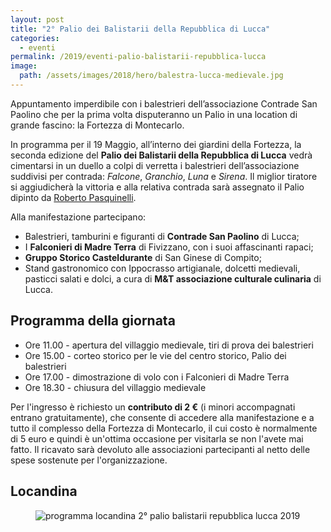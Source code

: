 ```yaml
---
layout: post
title: "2° Palio dei Balistarii della Repubblica di Lucca"
categories:
  - eventi
permalink: /2019/eventi-palio-balistarii-repubblica-lucca
image:
  path: /assets/images/2018/hero/balestra-lucca-medievale.jpg
---
```


Appuntamento imperdibile con i balestrieri dell’associazione Contrade San
Paolino che per la prima volta disputeranno un Palio in una location di grande
fascino: la Fortezza di Montecarlo.

<!-- more -->

In programma per il 19 Maggio, all’interno dei giardini della Fortezza, la seconda edizione del **Palio dei Balistarii della Repubblica di Lucca** vedrà cimentarsi in un duello a colpi di verretta i balestrieri dell’associazione suddivisi per contrada: *Falcone*, *Granchio*, *Luna* e *Sirena*. Il miglior tiratore si aggiudicherà la vittoria e alla relativa contrada sarà assegnato il Palio dipinto da [Roberto Pasquinelli](/2019/roberto-pasquinelli-autore-palio-repubblica-lucca).

Alla manifestazione partecipano:

* Balestrieri, tamburini e figuranti di **Contrade San Paolino** di Lucca;
* I **Falconieri di Madre Terra** di Fivizzano, con i suoi affascinanti rapaci;
* **Gruppo Storico Casteldurante** di San Ginese di Compito;
* Stand gastronomico con Ippocrasso artigianale, dolcetti medievali, pasticci salati e dolci, a cura di **M&T associazione culturale culinaria** di Lucca.

## Programma della giornata

* Ore 11.00 - apertura del villaggio medievale, tiri di prova dei balestrieri
* Ore 15.00 - corteo storico per le vie del centro storico, Palio dei balestrieri
* Ore 17.00 - dimostrazione di volo con i Falconieri di Madre Terra
* Ore 18.30 - chiusura del villaggio medievale

Per l'ingresso è richiesto un **contributo  di 2 €** (i minori accompagnati
entrano gratuitamente), che consente di accedere alla manifestazione e a tutto
il complesso della Fortezza di Montecarlo, il cui costo è normalmente di 5 euro
e quindi è un'ottima occasione per visitarla se non l'avete mai fatto. Il
ricavato sarà devoluto alle associazioni partecipanti al netto delle spese
sostenute per l'organizzazione.

## Locandina

<figure class="align-center">
    <img src="{{ 'assets/images/2019/palio-balistarii/balistarii-2019.jpg' | absolute_url }}" alt="programma locandina 2° palio balistarii repubblica lucca 2019">
</figure>